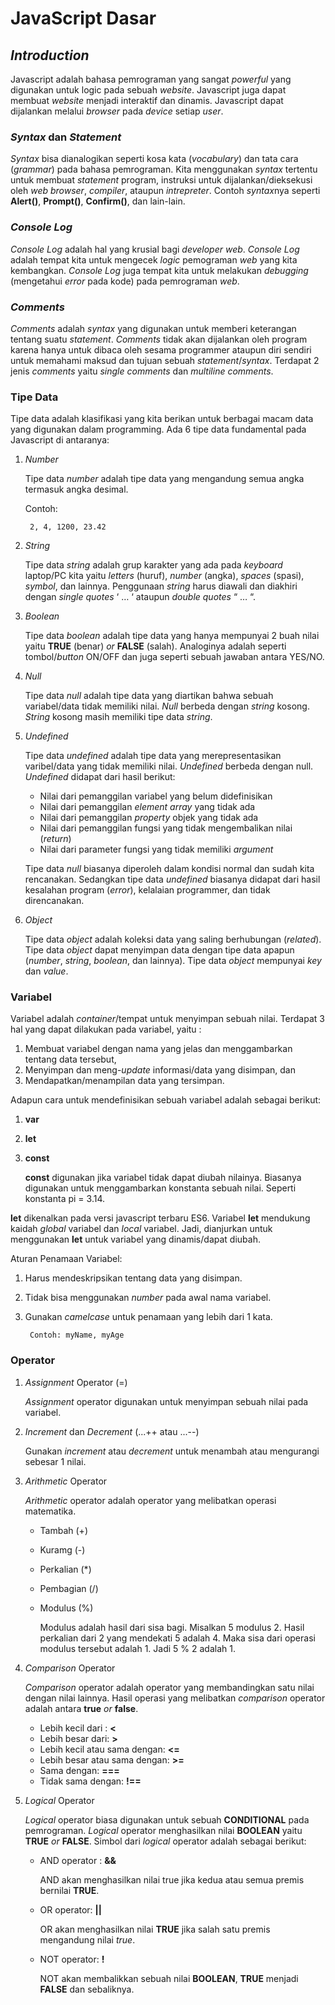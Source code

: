 # JavaScript Dasar
## *Introduction*
Javascript adalah bahasa pemrograman yang sangat *powerful* yang digunakan untuk logic pada sebuah *website*. Javascript juga dapat membuat *website* menjadi interaktif dan dinamis. Javascript dapat dijalankan melalui *browser* pada *device* setiap *user*. 

### *Syntax* dan *Statement*
*Syntax* bisa dianalogikan seperti kosa kata (*vocabulary*) dan tata cara (*grammar*) pada bahasa pemrograman. Kita menggunakan *syntax* tertentu untuk membuat *statement* program, instruksi untuk dijalankan/dieksekusi oleh *web browser*, *compiler*, ataupun *intrepreter*. Contoh *syntax*nya seperti **Alert()**, **Prompt()**, **Confirm()**, dan lain-lain.

### *Console Log*
*Console Log* adalah hal yang krusial bagi *developer web*. *Console Log* adalah tempat kita untuk mengecek *logic* pemograman *web* yang kita kembangkan. *Console Log* juga tempat kita untuk melakukan *debugging* (mengetahui *error* pada kode) pada pemrograman *web*.

### *Comments*
*Comments* adalah *syntax* yang digunakan untuk memberi keterangan tentang suatu *statement*. *Comments* tidak akan dijalankan oleh program karena hanya untuk dibaca oleh sesama programmer ataupun diri sendiri untuk memahami maksud dan tujuan sebuah *statement*/*syntax*. Terdapat 2 jenis *comments* yaitu *single comments* dan *multiline comments*.

### Tipe Data
Tipe data adalah klasifikasi yang kita berikan untuk berbagai macam data yang digunakan dalam programming. Ada 6 tipe data fundamental pada Javascript di antaranya:
1. *Number* 

    Tipe data *number* adalah tipe data yang mengandung semua angka termasuk angka desimal.

    Contoh:

        2, 4, 1200, 23.42
2. *String*

    Tipe data *string* adalah grup karakter yang ada pada *keyboard* laptop/PC kita yaitu *letters* (huruf), *number* (angka), *spaces* (spasi), *symbol*, dan lainnya. Penggunaan *string* harus diawali dan diakhiri dengan *single quotes* ‘ … ‘ ataupun *double quotes* “ … “.
3. *Boolean*

    Tipe data *boolean* adalah tipe data yang hanya mempunyai 2 buah nilai yaitu **TRUE** (benar) *or* **FALSE** (salah). Analoginya adalah seperti tombol/*button* ON/OFF dan juga seperti sebuah jawaban antara YES/NO.
4. *Null*

    Tipe data *null* adalah tipe data yang diartikan bahwa sebuah variabel/data tidak memiliki nilai. *Null* berbeda dengan *string* kosong. *String* kosong masih memiliki tipe data *string*.
5. *Undefined*

    Tipe data *undefined* adalah tipe data yang merepresentasikan varibel/data yang tidak memiliki nilai. *Undefined* berbeda dengan null. *Undefined* didapat dari hasil berikut:
    - Nilai dari pemanggilan variabel yang belum didefinisikan
    - Nilai dari pemanggilan *element array* yang tidak ada
    - Nilai dari pemanggilan *property* objek yang tidak ada
    - Nilai dari pemanggilan fungsi yang tidak mengembalikan nilai (*return*)
    - Nilai dari parameter fungsi yang tidak memiliki *argument*

    Tipe data *null* biasanya diperoleh dalam kondisi normal dan sudah kita rencanakan. Sedangkan tipe data *undefined* biasanya didapat dari hasil kesalahan program (*error*), kelalaian programmer, dan tidak direncanakan.
6. *Object*

    Tipe data *object* adalah koleksi data yang saling berhubungan (*related*). Tipe data *object* dapat menyimpan data dengan tipe data apapun (*number*, *string*, *boolean*, dan lainnya). Tipe data *object* mempunyai *key* dan *value*.

### Variabel
Variabel adalah *container*/tempat untuk menyimpan sebuah nilai. Terdapat 3 hal yang dapat dilakukan pada variabel, yaitu : 
1. Membuat variabel dengan nama yang jelas dan menggambarkan tentang data tersebut,
2. Menyimpan dan meng-*update* informasi/data yang disimpan, dan
3. Mendapatkan/menampilan data yang tersimpan.

Adapun cara untuk mendefinisikan sebuah variabel adalah sebagai berikut:
1. **var**
2. **let**
3. **const**

    **const** digunakan jika variabel tidak dapat diubah nilainya. Biasanya digunakan untuk menggambarkan konstanta sebuah nilai. Seperti konstanta pi = 3.14.

**let** dikenalkan pada versi javascript terbaru ES6. Variabel **let** mendukung kaidah *global* variabel dan *local* variabel. Jadi, dianjurkan untuk menggunakan **let** untuk variabel yang dinamis/dapat diubah.

Aturan Penamaan Variabel:
1. Harus mendeskripsikan tentang data yang disimpan.
2. Tidak bisa menggunakan *number* pada awal nama variabel.
3. Gunakan *camelcase* untuk penamaan yang lebih dari 1 kata. 

        Contoh: myName, myAge

### Operator
1. *Assignment* Operator (=)

    *Assignment* operator digunakan untuk menyimpan sebuah nilai pada variabel.
2. *Increment* dan *Decrement* (...++ atau ...--)

    Gunakan *increment* atau *decrement* untuk menambah atau mengurangi sebesar 1 nilai. 
3. *Arithmetic* Operator

    *Arithmetic* operator adalah operator yang melibatkan operasi matematika.
    - Tambah (+)
    - Kuramg (-)
    - Perkalian (*)
    - Pembagian (/)
    - Modulus (%)

        Modulus adalah hasil dari sisa bagi. Misalkan 5 modulus 2. Hasil perkalian dari 2 yang mendekati 5 adalah 4. Maka sisa dari operasi modulus tersebut adalah 1. Jadi 5 % 2 adalah 1.
4. *Comparison* Operator

    *Comparison* operator adalah operator yang membandingkan satu nilai dengan nilai lainnya. Hasil operasi yang melibatkan *comparison* operator adalah antara **true** *or* **false**.
    - Lebih kecil dari : **<**
    - Lebih besar dari: **>**
    - Lebih kecil atau sama dengan: **<=**
    - Lebih besar atau sama dengan: **>=**
    - Sama dengan: **===**
    - Tidak sama dengan: **!==**
5. *Logical* Operator

    *Logical* operator biasa digunakan untuk sebuah **CONDITIONAL** pada pemrograman. *Logical* operator menghasilkan nilai **BOOLEAN** yaitu **TRUE** *or* **FALSE**. Simbol dari *logical* operator adalah sebagai berikut:
    - AND operator : **&&**

        AND akan menghasilkan nilai true jika kedua atau semua premis bernilai **TRUE**.
    - OR operator: **||**

        OR akan menghasilkan nilai **TRUE** jika salah satu premis mengandung nilai *true*.
    - NOT operator: **!**

        NOT akan membalikkan sebuah nilai **BOOLEAN**, **TRUE** menjadi **FALSE** dan sebaliknya.
